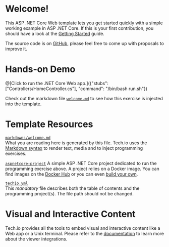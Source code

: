 # Welcome!

This ASP .NET Core Web template lets you get started quickly with a simple working example in ASP .NET Core. If this is your first contribution, you should have a look at the [Getting Started](/doc/getting-started-create-playground) guide.


The source code is on [GitHub](https://github.com/sidsharma27/techio-aspnetcorewebtemplate), please feel free to come up with proposals to improve it.

# Hands-on Demo

@[Click to run the .NET Core Web app.]({"stubs": ["Controllers/HomeController.cs"], "command": "/bin/bash run.sh"})

Check out the markdown file [`welcome.md`](https://github.com/sidsharma27/techio-aspnetcorewebtemplate/blob/master/markdowns/welcome.md) to see how this exercise is injected into the template.

# Template Resources

[`markdowns/welcome.md`](https://github.com/sidsharma27/techio-aspnetcorewebtemplate/blob/master/markdowns/welcome.md)  
What you are reading here is generated by this file. Tech.io uses the [Markdown syntax](/doc/reference-markdowns) to render text, media and to inject programming exercises.


[`aspnetcore-project`](https://github.com/sidsharma27/techio-aspnetcorewebtemplate)
A simple ASP .NET Core project dedicated to run the programming exercise above. A project relies on a Docker image. You can find images on the [Docker Hub](https://hub.docker.com/explore/) or you can even [build your own](/doc/reference-runner).


[`techio.yml`](https://github.com/sidsharma27/techio-aspnetcorewebtemplate/blob/master/techio.yml)  
This *mandatory* file describes both the table of contents and the programming project(s). The file path should not be changed.


# Visual and Interactive Content

Tech.io provides all the tools to embed visual and interactive content like a Web app or a Unix terminal. Please refer to the [documentation](/doc) to learn more about the viewer integrations.
